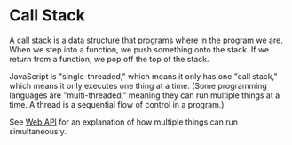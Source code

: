 # Call Stack

A call stack is a data structure that programs where in the program we are.  When we step into a function, we push something onto the stack.  If we return from a function, we pop off the top of the stack.

JavaScript is "single-threaded," which means it only has one "call stack," which means it only executes one thing at a time.  (Some programming languages are "multi-threaded," meaning they can run multiple things at a time.  A thread is a sequential flow of control in a program.)

See [Web API](https://github.com/toddcf/code-snippets/blob/master/javascript/web-api/web-api.md) for an explanation of how multiple things can run simultaneously.